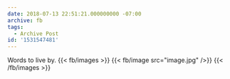 ```yaml
---
date: 2018-07-13 22:51:21.000000000 -07:00
archive: fb
tags: 
  - Archive Post
id: '1531547481'
---
```


Words to live by.
{{< fb/images >}}
{{< fb/image src="image.jpg" />}}
{{< /fb/images >}}
